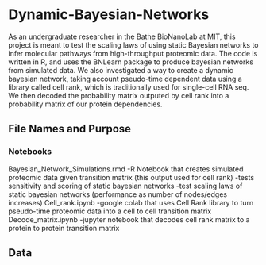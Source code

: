 # Dynamic-Bayesian-Networks
As an undergraduate researcher in the Bathe BioNanoLab at MIT, this project is meant to test the scaling laws of using static Bayesian networks to infer molecular pathways from high-throughput proteomic data. The code is written in R, and uses the BNLearn package to produce bayesian networks from simulated data. We also investigated a way to create a dynamic bayesian network, taking account pseudo-time dependent data using a library called cell rank, which is traditionally used for single-cell RNA seq. We then decoded the probability matrix outputed by cell rank into a probability matrix of our protein dependencies. 

## File Names and Purpose
### Notebooks
Bayesian_Network_Simulations.rmd
  -R Notebook that creates simulated proteomic data given transition matrix (this output used for cell rank)
  -tests sensitivity and scoring of static bayesian networks
  -test scaling laws of static bayesian networks (performance as number of nodes/edges increases)
Cell_rank.ipynb
  -google colab that uses Cell Rank library to turn pseudo-time proteomic data into a cell to cell transition matrix 
Decode_matrix.ipynb
  -jupyter notebook that decodes cell rank matrix to a protein to protein transition matrix
## Data

  


